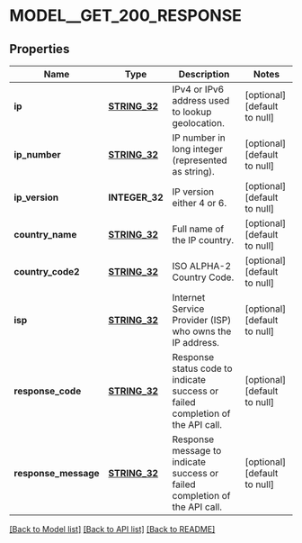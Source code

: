 # MODEL__GET_200_RESPONSE

## Properties
Name | Type | Description | Notes
------------ | ------------- | ------------- | -------------
**ip** | [**STRING_32**](STRING_32.md) | IPv4 or IPv6 address used to lookup geolocation. | [optional] [default to null]
**ip_number** | [**STRING_32**](STRING_32.md) | IP number in long integer (represented as string). | [optional] [default to null]
**ip_version** | **INTEGER_32** | IP version either 4 or 6. | [optional] [default to null]
**country_name** | [**STRING_32**](STRING_32.md) | Full name of the IP country. | [optional] [default to null]
**country_code2** | [**STRING_32**](STRING_32.md) | ISO ALPHA-2 Country Code. | [optional] [default to null]
**isp** | [**STRING_32**](STRING_32.md) | Internet Service Provider (ISP) who owns the IP address. | [optional] [default to null]
**response_code** | [**STRING_32**](STRING_32.md) | Response status code to indicate success or failed completion of the API call. | [optional] [default to null]
**response_message** | [**STRING_32**](STRING_32.md) | Response message to indicate success or failed completion of the API call. | [optional] [default to null]

[[Back to Model list]](../README.md#documentation-for-models) [[Back to API list]](../README.md#documentation-for-api-endpoints) [[Back to README]](../README.md)


